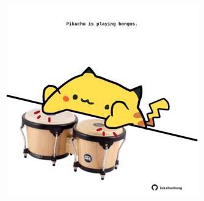 <!-- built at 22/05/2022, 01:28:08 UTC -->
<p align="center">
  <img width="500" height="500" src="./ReadmeImage.svg">
</p>
